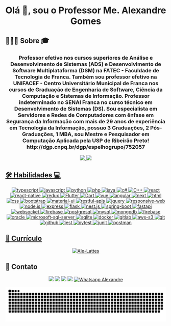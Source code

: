 <h1 align="center">Olá 👋, sou o Professor Me. Alexandre Gomes</h1>

## 👨🏻‍🏫 Sobre 🎓
<h3 align="center">Professor efetivo nos cursos superiores de Análise e Desenvolvimento de Sistemas (ADS) e Desenvolvimento de Software Multiplataforma (DSM) na FATEC - Faculdade de Tecnologia de Franca. Também sou professor efetivo na UNIFACEF - Centro Universitário Municipal de Franca nos cursos de Graduação de Engenharia de Software, Ciência da Computação e Sistemas de Informação. Professor indeterminado no SENAI Franca no curso técnico em Desenvolvimento de Sistemas (DS). Sou especialista em Servidores e Redes de Computadores com ênfase em Segurança da Informação com mais de 29 anos de experiência em Tecnologia da Informação, possuo 3 Graduações, 2 Pós-Graduações, 1 MBA, sou Mestre e Pesquisador em Computação Aplicada pela USP de Ribeirão Preto! http://dgp.cnpq.br/dgp/espelhogrupo/752057 </h3>

<div align="center">
  <a href="https://github.com/XandyGomes">
  <img height="180em" src="https://github-readme-stats.vercel.app/api?username=XandyGomes&show_icons=true&theme=dracula&include_all_commits=true&count_private=true"/>
  <img height="180em" src="https://github-readme-stats.vercel.app/api/top-langs/?username=XandyGomes&layout=compact&langs_count=7&theme=dracula"/>
</div>

## 🛠️ Habilidades 💻
<div align="center">
	
![typescript](https://img.shields.io/badge/TypeScript-3178C6?style=for-the-badge&logo=typescript&logoColor=white)
![javascript](https://img.shields.io/badge/JavaScript-323330?style=for-the-badge&logo=javascript&logoColor=F7DF1E)
![python](https://img.shields.io/badge/Python-3776AB?style=for-the-badge&logo=python&logoColor=white)
![php](https://img.shields.io/badge/PHP-777BB4?style=for-the-badge&logo=php&logoColor=white)
![java](https://img.shields.io/badge/Java-007396?style=for-the-badge&logo=java&logoColor=white)
![c#](https://img.shields.io/badge/C%23-239120?style=for-the-badge&logo=c-sharp&logoColor=white)
![C++](https://img.shields.io/badge/C%2B%2B-00599C?style=for-the-badge&logo=c%2B%2B&logoColor=white)
![react](https://img.shields.io/badge/React-20232A?style=for-the-badge&logo=react&logoColor=61DAFB)
![react-native](https://img.shields.io/badge/React_Native-20232A?style=for-the-badge&logo=react&logoColor=61DAFB)
![redux](https://img.shields.io/badge/Redux-593D88?style=for-the-badge&logo=redux&logoColor=white)
![Flutter](https://img.shields.io/badge/Flutter-02569B?style=for-the-badge&logo=flutter&logoColor=white)
![Dart](https://img.shields.io/badge/Dart-0175C2?style=for-the-badge&logo=dart&logoColor=white)
![vue](https://img.shields.io/badge/Vue.js-35495E?style=for-the-badge&logo=vue.js&logoColor=4FC08D)
![angular](https://img.shields.io/badge/Angular-DD0031?style=for-the-badge&logo=angular&logoColor=white)
![next](https://img.shields.io/badge/Next.js-000000?style=for-the-badge&logo=nextdotjs&logoColor=white)
![html](https://img.shields.io/badge/HTML5-E34F26?style=for-the-badge&logo=html5&logoColor=white)
![css](https://img.shields.io/badge/CSS3-1572B6?style=for-the-badge&logo=css3&logoColor=white)
![bootstrap](https://img.shields.io/badge/Bootstrap-563D7C?style=for-the-badge&logo=bootstrap&logoColor=white)
![material-ui](https://img.shields.io/badge/Material_UI-0081CB?style=for-the-badge&logo=mui&logoColor=white)
![restful-apis](https://img.shields.io/badge/RESTful_APIs-000000?style=for-the-badge&logo=rest&logoColor=white)
![jquery](https://img.shields.io/badge/jQuery-0769AD?style=for-the-badge&logo=jquery&logoColor=white)
![responsive-web](https://img.shields.io/badge/Responsive_Web_Design-FF5722?style=for-the-badge&logo=html5&logoColor=white)
![node.js](https://img.shields.io/badge/Node.js-339933?style=for-the-badge&logo=nodedotjs&logoColor=white)
![express](https://img.shields.io/badge/Express-000000?style=for-the-badge&logo=express&logoColor=white)
![flask](https://img.shields.io/badge/Flask-000000?style=for-the-badge&logo=flask&logoColor=white)
![nest.js](https://img.shields.io/badge/Nest.js-E0234E?style=for-the-badge&logo=nestjs&logoColor=white)
![spring-boot](https://img.shields.io/badge/Spring_Boot-6DB33F?style=for-the-badge&logo=spring-boot&logoColor=white)
![fastapi](https://img.shields.io/badge/FastAPI-009688?style=for-the-badge&logo=fastapi&logoColor=white)
![websocket](https://img.shields.io/badge/WebSocket-000000?style=for-the-badge&logo=websocket&logoColor=white)
![firebase](https://img.shields.io/badge/Firebase-ffaa00?style=for-the-badge&logo=Firebase&logoColor=white)
![postgresql](https://img.shields.io/badge/PostgreSQL-316192?style=for-the-badge&logo=postgresql&logoColor=white)
![mysql](https://img.shields.io/badge/MySQL-4479A1?style=for-the-badge&logo=mysql&logoColor=white)
![mongodb](https://img.shields.io/badge/MongoDB-47A248?style=for-the-badge&logo=mongodb&logoColor=white)
![firebase](https://img.shields.io/badge/Firebase-ffaa00?style=for-the-badge&logo=Firebase&logoColor=white)
![oracle](https://img.shields.io/badge/Oracle-F80000?style=for-the-badge&logo=oracle&logoColor=white)
![microsoft-sql-server](https://img.shields.io/badge/Microsoft_SQL_Server-CC2927?style=for-the-badge&logo=microsoft-sql-server&logoColor=white)
![sqlite](https://img.shields.io/badge/SQLite-003B57?style=for-the-badge&logo=sqlite&logoColor=white)
![docker](https://img.shields.io/badge/Docker-2496ED?style=for-the-badge&logo=docker&logoColor=white)
![gitlab](https://img.shields.io/badge/GitLab-FC6D26?style=for-the-badge&logo=gitlab&logoColor=white)
![aws-s3](https://img.shields.io/badge/AWS_S3-569A31?style=for-the-badge&logo=amazon-aws&logoColor=white)
![git](https://img.shields.io/badge/Git-F05032?style=for-the-badge&logo=git&logoColor=white)
![github](https://img.shields.io/badge/GitHub-181717?style=for-the-badge&logo=github&logoColor=white)
![jest](https://img.shields.io/badge/Jest-C21325?style=for-the-badge&logo=jest&logoColor=white)
![pytest](https://img.shields.io/badge/Pytest-3776AB?style=for-the-badge&logo=python&logoColor=white)
![junit](https://img.shields.io/badge/JUnit-25A162?style=for-the-badge&logo=junit5&logoColor=white)
![postman](https://img.shields.io/badge/Postman-FF6C37?style=for-the-badge&logo=postman&logoColor=white)
</div>

## 📝 Currículo

<div align="center">  
  <a href="http://lattes.cnpq.br/6386688512462449" target="_blank"><img alt="Ale-Lattes" height="80" width="200" title="Currículo Lattes" src="https://ppgsed.unespar.edu.br/imagens/lattes.png" target="_blank"></a>
</div>

## 📱 Contato

<div align="center">
  <a href="https://www.youtube.com/portalx3informatica" target="_blank"><img src="https://img.shields.io/badge/YouTube-FF0000?style=for-the-badge&logo=youtube&logoColor=white" target="_blank"></a>
  <a href="https://www.instagram.com/xandygomes/" target="_blank"><img src="https://img.shields.io/badge/-Instagram-%23E4405F?style=for-the-badge&logo=instagram&logoColor=white" target="_blank"></a>
  <a href = "mailto:alexandre.g@usp.br"><img src="https://img.shields.io/badge/-Gmail-%23333?style=for-the-badge&logo=gmail&logoColor=white" target="_blank"></a>
  <a href="https://www.linkedin.com/in/alexandre-gomes-218985118" target="_blank"><img src="https://img.shields.io/badge/-LinkedIn-%230077B5?style=for-the-badge&logo=linkedin&logoColor=white" target="_blank"></a>
  <a target="_blank" href="https://api.whatsapp.com/send/?phone=5516992011010&text=Ol%C3%A1,%20Alexandre&app_absent=0">
	<img src="https://img.shields.io/badge/WhatsApp-25D366?style=for-the-badge&logo=whatsapp&logoColor=white" title="Whatsapp Alexandre" width="130">
  </a>
</div>

<div align="center">
	
![Snake animation](https://raw.githubusercontent.com/Platane/snk/output/github-contribution-grid-snake.svg) 
</div>
